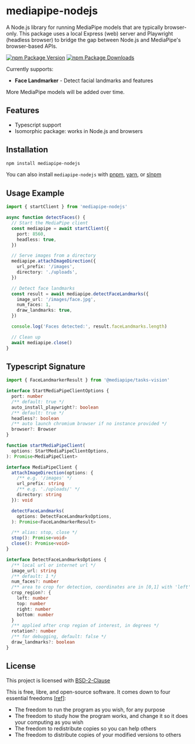 # mediapipe-nodejs

A Node.js library for running MediaPipe models that are typically browser-only. This package uses a local Express (web) server and Playwright (headless browser) to bridge the gap between Node.js and MediaPipe's browser-based APIs.

[![npm Package Version](https://img.shields.io/npm/v/mediapipe-nodejs)](https://www.npmjs.com/package/mediapipe-nodejs)
[![npm Package Downloads](https://img.shields.io/npm/dm/mediapipe-nodejs)](https://www.npmtrends.com/mediapipe-nodejs)

Currently supports:

- **Face Landmarker** - Detect facial landmarks and features

More MediaPipe models will be added over time.

## Features

- Typescript support
- Isomorphic package: works in Node.js and browsers

## Installation

```bash
npm install mediapipe-nodejs
```

You can also install `mediapipe-nodejs` with [pnpm](https://pnpm.io/), [yarn](https://yarnpkg.com/), or [slnpm](https://github.com/beenotung/slnpm)

## Usage Example

```typescript
import { startClient } from 'mediapipe-nodejs'

async function detectFaces() {
  // Start the MediaPipe client
  const mediapipe = await startClient({
    port: 8560,
    headless: true,
  })

  // Serve images from a directory
  mediapipe.attachImageDirection({
    url_prefix: '/images',
    directory: './uploads',
  })

  // Detect face landmarks
  const result = await mediapipe.detectFaceLandmarks({
    image_url: '/images/face.jpg',
    num_faces: 1,
    draw_landmarks: true,
  })

  console.log('Faces detected:', result.faceLandmarks.length)

  // Clean up
  await mediapipe.close()
}
```

## Typescript Signature

```typescript
import { FaceLandmarkerResult } from '@mediapipe/tasks-vision'

interface StartMediaPipeClientOptions {
  port: number
  /** default: true */
  auto_install_playwright?: boolean
  /** default: true */
  headless?: boolean
  /** auto launch chromium browser if no instance provided */
  browser?: Browser
}

function startMediaPipeClient(
  options: StartMediaPipeClientOptions,
): Promise<MediaPipeClient>

interface MediaPipeClient {
  attachImageDirection(options: {
    /** e.g. '/images' */
    url_prefix: string
    /** e.g. './uploads/' */
    directory: string
  }): void

  detectFaceLandmarks(
    options: DetectFaceLandmarksOptions,
  ): Promise<FaceLandmarkerResult>

  /** alias: stop, close */
  stop(): Promise<void>
  close(): Promise<void>
}

interface DetectFaceLandmarksOptions {
  /** local url or internet url */
  image_url: string
  /** default: 1 */
  num_faces?: number
  /** area to crop for detection, coordinates are in [0,1] with 'left' < 'right' and 'top' < 'bottom' */
  crop_region?: {
    left: number
    top: number
    right: number
    bottom: number
  }
  /** applied after crop region of interest, in degrees */
  rotation?: number
  /** for debugging, default: false */
  draw_landmarks?: boolean
}
```

## License

This project is licensed with [BSD-2-Clause](./LICENSE)

This is free, libre, and open-source software. It comes down to four essential freedoms [[ref]](https://seirdy.one/2021/01/27/whatsapp-and-the-domestication-of-users.html#fnref:2):

- The freedom to run the program as you wish, for any purpose
- The freedom to study how the program works, and change it so it does your computing as you wish
- The freedom to redistribute copies so you can help others
- The freedom to distribute copies of your modified versions to others
